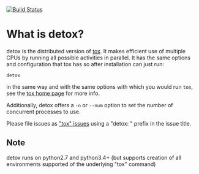 [![Build Status](https://travis-ci.org/tox-dev/detox.svg?branch=master)](https://travis-ci.org/tox-dev/detox)

# What is detox?

detox is the distributed version of [tox](https://pypi.org/project/tox/).  It makes efficient use of multiple CPUs by running all possible activities in parallel.  It has the same options and configuration that tox has so after installation can just run:

    detox

in the same way and with the same options with which you would run `tox`, see the [tox home page](http://tox.readthedocs.io) for more info.

Additionally, detox offers a `-n` or `--num` option to set the number of concurrent processes to use.

Please file issues as ["tox" issues](https://github.com/tox-dev/tox/issues) using a "detox: " prefix in the issue title.

## Note

detox runs on python2.7 and python3.4+ (but supports creation of all environments supported of the underlying "tox" command)
